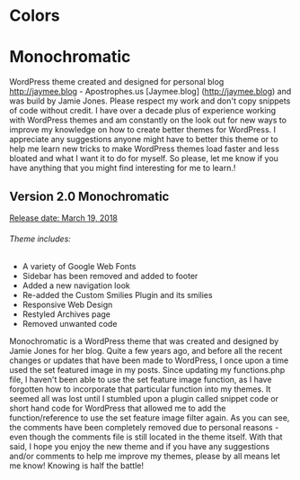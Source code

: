 # Colors

# Monochromatic

WordPress theme created and designed for personal blog http://jaymee.blog - Apostrophes.us [Jaymee.blog] (http://jaymee.blog) and was build by Jamie Jones. Please respect my work and don't copy snippets of code without credit. I have over a decade plus of experience working with WordPress themes and am constantly on the look out for new ways to improve my knowledge on how to create better themes for WordPress. I appreciate any suggestions anyone might have to better this theme or to help me learn new tricks to make WordPress themes load faster and less bloated and what I want it to do for myself. So please, let me know if you have anything that you might find interesting for me to learn.!

## Version 2.0 Monochromatic

[Release date: March 19, 2018](http://jaymee.blog) 

###### Theme includes:

* A variety of Google Web Fonts
* Sidebar has been removed and added to footer
* Added a new navigation look
* Re-added the Custom Smilies Plugin and its smilies
* Responsive Web Design 
* Restyled Archives page
* Removed unwanted code

Monochromatic is a WordPress theme that was created and designed by Jamie Jones for her blog. Quite a few years ago, and before all the recent changes or updates that have been made to WordPress, I once upon a time used the set featured image in my posts. Since updating my functions.php file, I haven't been able to use the set feature image function, as I have forgotten how to incorporate that particular function into my themes. It seemed all was lost until I stumbled upon a plugin called snippet code or short hand code for WordPress that allowed me to add the function/reference to use the set feature image filter again. As you can see, the comments have been completely removed due to personal reasons - even though the comments file is still located in the theme itself. With that said, I hope you enjoy the new theme and if you have any suggestions and/or comments to help me improve my themes, please by all means let me know! Knowing is half the battle!
